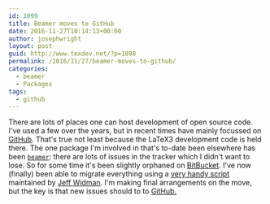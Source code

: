 ```yaml
---
id: 1899
title: Beamer moves to GitHub
date: 2016-11-27T10:14:13+00:00
author: josephwright
layout: post
guid: http://www.texdev.net/?p=1898
permalink: /2016/11/27/beamer-moves-to-github/
categories:
  - beamer
  - Packages
tags:
  - github
---
```

There are lots of places one can host development of open source code. I've used a few over the years, but in recent times have mainly focussed on <a href="https://github.com/">GitHub</a>. That's true not least because the LaTeX3 development code is held there. The one package I'm involved in that's to-date been elsewhere has been <a href="http://ctan.org/pkg/beamer"><code>beamer</code></a>: there are lots of issues in the tracker which I didn't want to lose. So for some time it's been slightly orphaned on <a href="https://bitbucket.org/">BitBucket</a>. I've now (finally) been able to migrate everything using a <a href="https://github.com/jeffwidman/bitbucket-issue-migration">very handy script</a> maintained by <a href="http://www.jeffwidman.com/blog/">Jeff Widman</a>. I'm making final arrangements on the move, but the key is that new issues should to to <a href="https://github.com/josephwright/beamer/issues">GitHub.</a>
